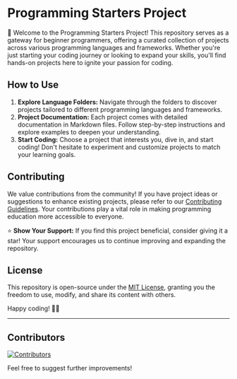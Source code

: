 # Programming Starters Project

🚀 Welcome to the Programming Starters Project! This repository serves as a gateway for beginner programmers, offering a curated collection of projects across various programming languages and frameworks. Whether you're just starting your coding journey or looking to expand your skills, you'll find hands-on projects here to ignite your passion for coding.

## How to Use

1. **Explore Language Folders:** Navigate through the folders to discover projects tailored to different programming languages and frameworks.
2. **Project Documentation:** Each project comes with detailed documentation in Markdown files. Follow step-by-step instructions and explore examples to deepen your understanding.
3. **Start Coding:** Choose a project that interests you, dive in, and start coding! Don't hesitate to experiment and customize projects to match your learning goals.

## Contributing

We value contributions from the community! If you have project ideas or suggestions to enhance existing projects, please refer to our [Contributing Guidelines](.github/CONTRIBUTING.md). Your contributions play a vital role in making programming education more accessible to everyone.

⭐ **Show Your Support:** If you find this project beneficial, consider giving it a star! Your support encourages us to continue improving and expanding the repository.

## License

This repository is open-source under the [MIT License](LICENSE), granting you the freedom to use, modify, and share its content with others.

Happy coding! 🚀✨

---

## Contributors

<a href="https://github.com/Chhunneng/programming-starters-project/graphs/contributors">
  <img src="https://contrib.rocks/image?repo=Chhunneng/programming-starters-project" alt="Contributors"/>
</a>

Feel free to suggest further improvements!

